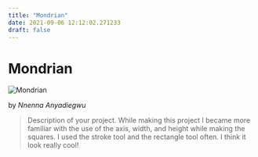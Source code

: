 ```yaml
---
title: "Mondrian"
date: 2021-09-06 12:12:02.271233
draft: false
---
```


# Mondrian

![Mondrian](../images/86004250-0f35-11ec-a5fb-1e00f30e0089.png)

by *Nnenna Anyadiegwu*



> Description of your project. While making this project I became more familiar with the use of the axis, width, and height while making the squares. I used the stroke tool and the rectangle tool often. I think it look really cool!